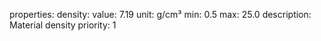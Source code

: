 properties:
  density:
    value: 7.19
    unit: g/cm³
    min: 0.5
    max: 25.0
    description: Material density
    priority: 1
